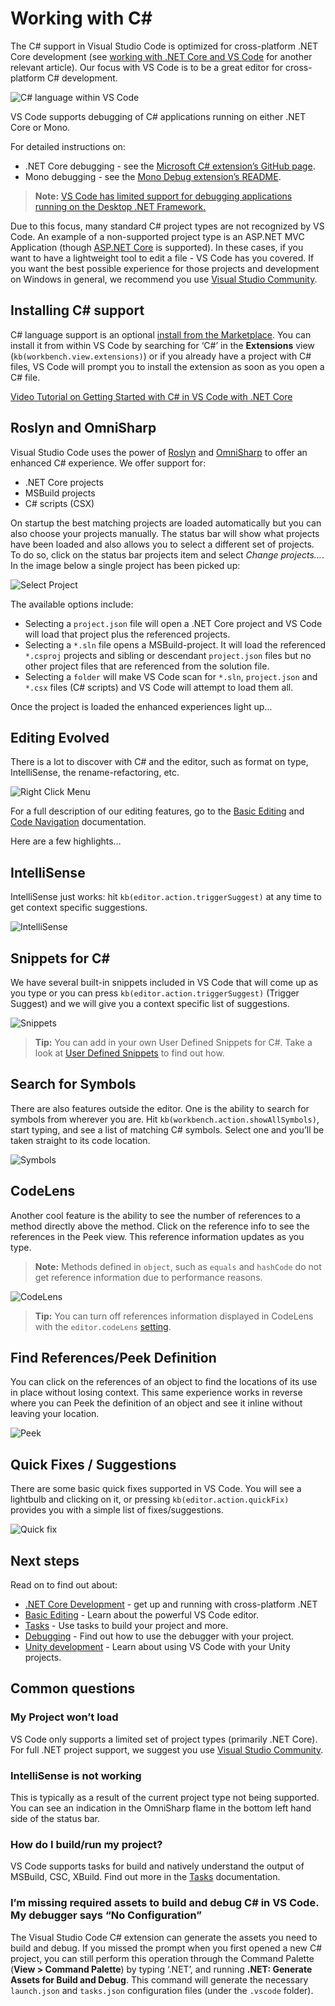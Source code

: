 Working with C\#
================

The C\# support in Visual Studio Code is optimized for cross-platform .NET Core development (see [working with .NET Core and VS Code](/docs/languages/dotnet.md) for another relevant article). Our focus with VS Code is to be a great editor for cross-platform C\# development.

![C\# language within VS Code](images/csharp/c_sharp_hero.png)

VS Code supports debugging of C\# applications running on either .NET Core or Mono.

For detailed instructions on:

-   .NET Core debugging - see the [Microsoft C\# extension’s GitHub page](https://github.com/OmniSharp/omnisharp-vscode/blob/master/debugger.md).
-   Mono debugging - see the [Mono Debug extension’s README](https://marketplace.visualstudio.com/items?itemName=ms-vscode.mono-debug).

> **Note:** [VS Code has limited support for debugging applications running on the Desktop .NET Framework.](https://github.com/OmniSharp/omnisharp-vscode/wiki/Desktop-.NET-Framework)

Due to this focus, many standard C\# project types are not recognized by VS Code. An example of a non-supported project type is an ASP.NET MVC Application (though [ASP.NET Core](https://asp.net) is supported). In these cases, if you want to have a lightweight tool to edit a file - VS Code has you covered. If you want the best possible experience for those projects and development on Windows in general, we recommend you use [Visual Studio Community](https://visualstudio.microsoft.com/vs/community).

Installing C\# support
----------------------

C\# language support is an optional [install from the Marketplace](https://marketplace.visualstudio.com/items?itemName=ms-dotnettools.csharp). You can install it from within VS Code by searching for ‘C\#’ in the **Extensions** view (`kb(workbench.view.extensions)`) or if you already have a project with C\# files, VS Code will prompt you to install the extension as soon as you open a C\# file.

[Video Tutorial on Getting Started with C\# in VS Code with .NET Core](https://channel9.msdn.com/Blogs/dotnet/Get-started-VSCode-Csharp-NET-Core-Windows)

Roslyn and OmniSharp
--------------------

Visual Studio Code uses the power of [Roslyn](https://github.com/dotnet/roslyn) and [OmniSharp](https://www.omnisharp.net) to offer an enhanced C\# experience. We offer support for:

-   .NET Core projects
-   MSBuild projects
-   C\# scripts (CSX)

On startup the best matching projects are loaded automatically but you can also choose your projects manually. The status bar will show what projects have been loaded and also allows you to select a different set of projects. To do so, click on the status bar projects item and select *Change projects…*. In the image below a single project has been picked up:

![Select Project](images/csharp/selectproject.png)

The available options include:

-   Selecting a `project.json` file will open a .NET Core project and VS Code will load that project plus the referenced projects.
-   Selecting a `*.sln` file opens a MSBuild-project. It will load the referenced `*.csproj` projects and sibling or descendant `project.json` files but no other project files that are referenced from the solution file.
-   Selecting a `folder` will make VS Code scan for `*.sln`, `project.json` and `*.csx` files (C\# scripts) and VS Code will attempt to load them all.

Once the project is loaded the enhanced experiences light up…

Editing Evolved
---------------

There is a lot to discover with C\# and the editor, such as format on type, IntelliSense, the rename-refactoring, etc.

![Right Click Menu](images/csharp/editingevolved.png)

For a full description of our editing features, go to the [Basic Editing](/docs/editor/codebasics.md) and [Code Navigation](/docs/editor/editingevolved.md) documentation.

Here are a few highlights…

IntelliSense
------------

IntelliSense just works: hit `kb(editor.action.triggerSuggest)` at any time to get context specific suggestions.

![IntelliSense](images/csharp/intellisense.png)

Snippets for C\#
----------------

We have several built-in snippets included in VS Code that will come up as you type or you can press `kb(editor.action.triggerSuggest)` (Trigger Suggest) and we will give you a context specific list of suggestions.

![Snippets](images/csharp/snippet.png)

> **Tip:** You can add in your own User Defined Snippets for C\#. Take a look at [User Defined Snippets](/docs/editor/userdefinedsnippets.md) to find out how.

Search for Symbols
------------------

There are also features outside the editor. One is the ability to search for symbols from wherever you are. Hit `kb(workbench.action.showAllSymbols)`, start typing, and see a list of matching C\# symbols. Select one and you’ll be taken straight to its code location.

![Symbols](images/csharp/symbols.png)

CodeLens
--------

Another cool feature is the ability to see the number of references to a method directly above the method. Click on the reference info to see the references in the Peek view. This reference information updates as you type.

> **Note:** Methods defined in `object`, such as `equals` and `hashCode` do not get reference information due to performance reasons.

![CodeLens](images/csharp/codelens.png)

> **Tip:** You can turn off references information displayed in CodeLens with the `editor.codeLens` [setting](/docs/getstarted/settings.md).

Find References/Peek Definition
-------------------------------

You can click on the references of an object to find the locations of its use in place without losing context. This same experience works in reverse where you can Peek the definition of an object and see it inline without leaving your location.

![Peek](images/csharp/peek.png)

Quick Fixes / Suggestions
-------------------------

There are some basic quick fixes supported in VS Code. You will see a lightbulb and clicking on it, or pressing `kb(editor.action.quickFix)` provides you with a simple list of fixes/suggestions.

![Quick fix](images/csharp/lightbulb.png)

Next steps
----------

Read on to find out about:

-   [.NET Core Development](/docs/languages/dotnet.md) - get up and running with cross-platform .NET
-   [Basic Editing](/docs/editor/codebasics.md) - Learn about the powerful VS Code editor.
-   [Tasks](/docs/editor/tasks.md) - Use tasks to build your project and more.
-   [Debugging](/docs/editor/debugging.md) - Find out how to use the debugger with your project.
-   [Unity development](/docs/other/unity.md) - Learn about using VS Code with your Unity projects.

Common questions
----------------

### My Project won’t load

VS Code only supports a limited set of project types (primarily .NET Core). For full .NET project support, we suggest you use [Visual Studio Community](https://visualstudio.microsoft.com/vs/community).

### IntelliSense is not working

This is typically as a result of the current project type not being supported. You can see an indication in the OmniSharp flame in the bottom left hand side of the status bar.

### How do I build/run my project?

VS Code supports tasks for build and natively understand the output of MSBuild, CSC, XBuild. Find out more in the [Tasks](/docs/editor/tasks.md) documentation.

### I’m missing required assets to build and debug C\# in VS Code. My debugger says “No Configuration”

The Visual Studio Code C\# extension can generate the assets you need to build and debug. If you missed the prompt when you first opened a new C\# project, you can still perform this operation through the Command Palette (**View &gt; Command Palette**) by typing ‘.NET’, and running **.NET: Generate Assets for Build and Debug**. This command will generate the necessary `launch.json` and `tasks.json` configuration files (under the `.vscode` folder).

